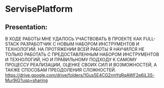 # ServisePlatform
## Presentation:
В ХОДЕ РАБОТЫ МНЕ УДАЛОСЬ УЧАСТВОВАТЬ В ПРОЕКТЕ
КАК FULL-STACK РАЗРАБОТЧИК С НОВЫМ НАБОРОМ
ИНСТРУМЕНТОВ И ТЕХНОЛОГИЙ. НА ПРОТЯЖЕНИИ ВСЕЙ
РАБОТЫ Я НАУЧИЛСЯ НЕ ТОЛЬКО РАБОТАТЬ С
ПРЕДОСТАВЛЕННЫМ НАБОРОМ ИНСТРУМЕНТОВ И
ТЕХНОЛОГИЙ, НО И ПРАВИЛЬНОМУ ПОДХОДУ К САМОМУ
ПРОЦЕССУ РЕАЛИЗАЦИИ, ОЦЕНКЕ СВОИХ СИЛ И
ВОЗМОЖНОСТЕЙ, А ТАКЖЕ СПОСОБАМ ПРЕОДОЛЕНИЯ
СЛОЖНОСТЕЙ.
https://drive.google.com/drive/folders/1Gus5E4CG2rmYgRqAWF2e6iL3S-Mur9iG?usp=sharing
